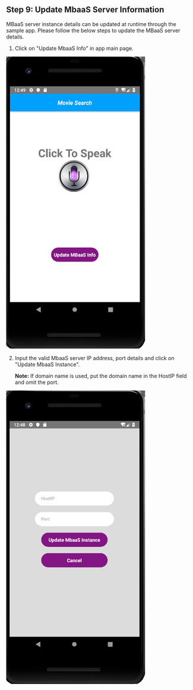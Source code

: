 ## Step 9:  Update MbaaS Server Information

   MBaaS server instance details can be updated at runtime through the sample app. Please follow the below steps to update the MBaaS server details.

1. Click on "Update MbaaS Info" in app main page.

![updateMbaaS1.png](./imgs/updateMbaaS1.png) 

2. Input the valid MbaaS server IP address, port  details and click on "Update MbaaS Instance".

   **Note:** If domain name is used, put the domain name in the HostIP field and omit the port.

![updateMbaaS2.png](./imgs/updateMbaaS2.png) 

